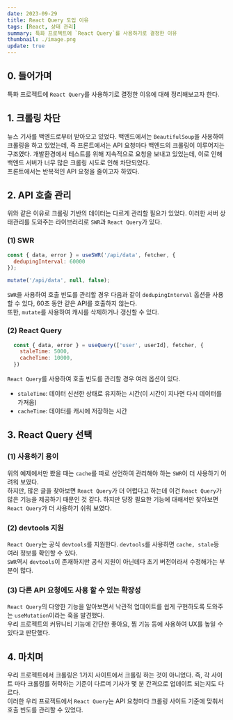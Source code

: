 ```yaml
---
date: 2023-09-29
title: React Query 도입 이유
tags: [React, 상태 관리]
summary: 특화 프로젝트에 `React Query`를 사용하기로 결정한 이유
thumbnail: ./image.png
update: true
---
```


## 0. 들어가며
특화 프로젝트에 `React Query`를 사용하기로 결정한 이유에 대해 정리해보고자 한다.

## 1. 크롤링 차단
뉴스 기사를 백엔드로부터 받아오고 있었다. 백엔드에서는 `BeautifulSoup`을 사용하여 크롤링을 하고 있었는데, 즉 프론트에서는 API 요청마다 백엔드의 크롤링이 이루어지는 구조였다.  개발환경에서 테스트를 위해 지속적으로 요청을 보내고 있었는데, 이로 인해 백엔드 서버가 너무 많은 크롤링 시도로 인해 차단되었다.  
프론트에서는 반복적인 API 요청을 줄이고자 하였다.

## 2. API 호출 관리
위와 같은 이유로 크롤링 기반의 데이터는 다르게 관리할 필요가 있었다. 이러한 서버 상태관리를 도와주는 라이브러리로 `SWR`과 `React Query`가 있다.  
### (1) SWR
```jsx
const { data, error } = useSWR('/api/data', fetcher, {
  dedupingInterval: 60000
});

mutate('/api/data', null, false);
```
`SWR`을 사용하여 호출 빈도를 관리할 경우 다음과 같이 `dedupingInterval` 옵션을 사용할 수 있다, 60초 동안 같은 API를 호출하지 않는다.  
또한, `mutate`를 사용하여 캐시를 삭제하거나 갱신할 수 있다.

### (2) React Query
```jsx
  const { data, error } = useQuery(['user', userId], fetcher, {
    staleTime: 5000,
    cacheTime: 10000,
  })
```
`React Query`를 사용하여 호출 빈도를 관리할 경우 여러 옵션이 있다.
- `staleTime`: 데이터 신선한 상태로 유지하는 시간(이 시간이 지나면 다시 데이터를 가져옴)
- `cacheTime`: 데이터를 캐시에 저장하는 시간

## 3. React Query 선택
### (1) 사용하기 용이
위의 예제에서만 봤을 때는 `cache`를 따로 선언하여 관리해야 하는 `SWR`이 더 사용하기 어려워 보였다.  
하지만, 많은 글을 찾아보면 `React Query`가 더 어렵다고 하는데 이건 `React Query`가 많은 기능을 제공하기 때문인 것 같다. 하지만 당장 필요한 기능에 대해서만 찾아보면 `React Query`가 더 사용하기 쉬워 보였다.

### (2) devtools 지원
`React Query`는 공식 `devtools`를 지원한다. `devtools`를 사용하면 `cache, stale`등 여러 정보를 확인할 수 있다.  
`SWR`역시 `devtools`이 존재하지만 공식 지원이 아닌데다 초기 버전이라서 수정해가는 부분이 많다.

### (3) 다른 API 요청에도 사용 할 수 있는 확장성
`React Query`의 다양한 기능을 알아보면서 낙관적 업데이트를 쉽게 구현하도록 도와주는 `useMutation`이라는 훅을 발견했다.  
우리 프로젝트의 커뮤니티 기능에 간단한 좋아요, 찜 기능 등에 사용하여 UX를 높일 수 있다고 판단했다.

## 4. 마치며
우리 프로젝트에서 크롤링은 1가지 사이트에서 크롤링 하는 것이 아니었다. 즉, 각 사이트 마다 크롤링를 허락하는 기준이 다르며 기사가 몇 분 간격으로 업데이트 되는지도 다르다.  
이러한 우리 프로젝트에서 `React Query`는 API 요청마다 크롤링 사이트 기준에 맞춰서 호출 빈도를 관리할 수 있었다.
